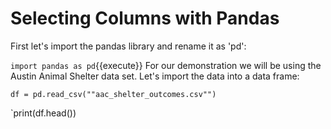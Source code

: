 # Selecting Columns with Pandas

First let's import the pandas library and rename it as 'pd':


`import pandas as pd`{{execute}}
For our demonstration we will be using the Austin Animal Shelter data set. Let's import the data into a data frame:

`df = pd.read_csv(""aac_shelter_outcomes.csv"")`

`print(df.head())



